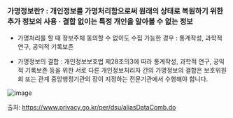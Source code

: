 ### 가명정보란? : 개인정보를 가명처리함으로써 원래의 상태로 복원하기 위한 추가 정보의 사용 · 결합 없이는 특정 개인을 알아볼 수 없는 정보

- 가명처리를 할 때 정보주체 동의할 수 없이도 수집 가능한 경우   : 통계작성, 과학적 연구, 공익적 기록보존

- 가명정보의 결합   : 개인정보보호법 제28조의3에 따라 통계작성, 과학적 연구, 공익적 기록보존 등을 위한 서로 다른 개인정보처리자 간의 가명정보의 결합은 보호위원회 또는 관계 중앙행정기관의 장이 지정하는 전문기관에서 수행해야 합니다.

![image](https://user-images.githubusercontent.com/62640332/136648310-aa8da1a9-570d-43e5-81cf-1d22a73807e1.png)


  출처: https://www.privacy.go.kr/per/dsu/aliasDataComb.do
